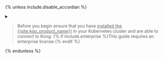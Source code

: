{% unless include.disable_accordian %}
<details class="custom" markdown="1">
<summary>
<blockquote class="note">
  <p style="cursor: pointer">Before you begin ensure that you have <u>installed the {{site.kgo_product_name}}</u> in your Kubernetes cluster and are able to connect to Kong. {% if include.enterprise %}This guide requires an enterprise license.{% endif %}</p>
</blockquote>
</summary>

## Prerequisites
{% endunless %}

### Install CRDs
{% assign gwapi_version = "1.0.0" %}
{% if include.release.value == "1.0.x" %}
{% assign gwapi_version = "0.8.1" %}
{% endif %}

Below command installs all Gateway API resources that have graduated to GA or beta,
including `GatewayClass`, `Gateway`, `HTTPRoute`, and `ReferenceGrant`.

```shell
kubectl apply -f https://github.com/kubernetes-sigs/gateway-api/releases/download/v{{ gwapi_version }}/standard-install.yaml
```

If you want to use experimental resources and fields such as `TCPRoute`s and `UDPRoute`s, please run this command.

```shell
kubectl apply -f https://github.com/kubernetes-sigs/gateway-api/releases/download/v{{ gwapi_version }}/experimental-install.yaml
```

### Install {{ site.kgo_product_name }}

{% include snippets/gateway-operator/install_with_helm.md version=include.version release=include.release %}

{% if include.enterprise %}

### Enterprise License

{:.note}
> **Note:** This is an enterprise feature. In order to use it you'll need a [license](/gateway-operator/{{ page.release }}/license/)
> installed in your cluster so that {{ site.kgo_product_name }} can consume it.

```yaml
echo "
apiVersion: configuration.konghq.com/v1alpha1
kind: KongLicense
metadata:
  name: kong-license
rawLicenseString: '$(cat ./license.json)'
" | kubectl apply -f -
```
{% endif %}

{% unless include.disable_accordian %}
</details>
{% endunless %}
